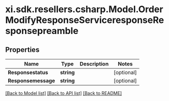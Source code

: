 # xi.sdk.resellers.csharp.Model.OrderModifyResponseServiceresponseResponsepreamble

## Properties

Name | Type | Description | Notes
------------ | ------------- | ------------- | -------------
**Responsestatus** | **string** |  | [optional] 
**Responsemessage** | **string** |  | [optional] 

[[Back to Model list]](../README.md#documentation-for-models) [[Back to API list]](../README.md#documentation-for-api-endpoints) [[Back to README]](../README.md)

